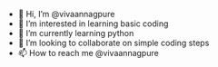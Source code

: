 - 👋 Hi, I’m @vivaannagpure
- 👀 I’m interested in learning basic coding
- 🌱 I’m currently learning python
- 💞️ I’m looking to collaborate on simple coding steps
- 📫 How to reach me @vivaannagpure

<!---
vivaannagpure/vivaannagpure is a ✨ special ✨ repository because its `README.md` (this file) appears on your GitHub profile.
You can click the Preview link to take a look at your changes.
--->
